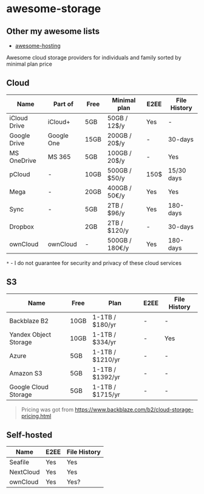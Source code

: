 # awesome-storage

## Other my awesome lists

- [awesome-hosting](https://github.com/dalisoft/awesome-hosting)

Awesome cloud storage providers for individuals and family sorted by minimal plan price

## Cloud

| Name         | Part of    | Free | Minimal plan   | E2EE | File History |
| ------------ | ---------- | ---- | -------------- | ---- | ------------ |
| iCloud Drive | iCloud+    | 5GB  | 50GB / 12$/y   | Yes  | -            |
| Google Drive | Google One | 15GB | 200GB / 20$/y  | -    | 30-days      |
| MS OneDrive  | MS 365     | 5GB  | 100GB / 20$/y  | -    | Yes          |
| pCloud       | -          | 10GB | 500GB / $50/y  | 150$ | 15/30 days   |
| Mega         | -          | 20GB | 400GB / 50€/y  | Yes  | Yes          |
| Sync         | -          | 5GB  | 2TB / $96/y    | Yes  | 180-days     |
| Dropbox      |            | 2GB  | 2TB / $120/y   | -    | 30-days      |
| ownCloud     | ownCloud   | -    | 500GB / 180€/y | Yes  | 180-days     |

`*` - I do not guarantee for security and privacy of these cloud services

## S3

| Name                  | Free | Plan             | E2EE | File History |
| --------------------- | ---- | ---------------- | ---- | ------------ |
| Backblaze B2          | 10GB | 1-1TB / $180/yr  | -    | -            |
| Yandex Object Storage | 10GB | 1-1TB / $334/yr  | -    | Yes          |
| Azure                 | 5GB  | 1-1TB / $1210/yr | -    | -            |
| Amazon S3             | 5GB  | 1-1TB / $1392/yr | -    | -            |
| Google Cloud Storage  | 5GB  | 1-1TB / $1715/yr | -    | -            |

> Pricing was got from <https://www.backblaze.com/b2/cloud-storage-pricing.html>

## Self-hosted

| Name      | E2EE | File History |
| --------- | ---- | ------------ |
| Seafile   | Yes  | Yes          |
| NextCloud | Yes  | Yes          |
| ownCloud  | Yes  | Yes?         |
